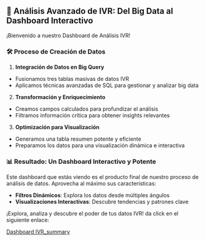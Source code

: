 ## 🚀 Análisis Avanzado de IVR: Del Big Data al Dashboard Interactivo 

¡Bienvenido a nuestro Dashboard de Análisis IVR!

 ### 🛠️ Proceso de Creación de Datos
 
1. **Integración de Datos en Big Query** 
- Fusionamos tres tablas masivas de datos IVR 
- Aplicamos técnicas avanzadas de SQL para gestionar y analizar big data
2. **Transformación y Enriquecimiento**
 - Creamos campos calculados para profundizar el análisis 
- Filtramos información crítica para obtener insights relevantes 
3. **Optimización para Visualización**
 - Generamos una tabla resumen potente y eficiente 
- Preparamos los datos para una visualización dinámica e interactiva
 
### 📊 Resultado: Un Dashboard Interactivo y Potente 

Este dashboard que estás viendo es el producto final de nuestro proceso de análisis de datos. Aprovecha al máximo sus características: 
- **Filtros Dinámicos**: Explora los datos desde múltiples ángulos 
- **Visualizaciones Interactivas**: Descubre tendencias y patrones clave

¡Explora, analiza y descubre el poder de tus datos IVR! da click en el siguiente enlace:

[Dashboard IVR_summary](https://gonzalocaceres2004.github.io/Dashboard-IVR/Dashboard_Ivr_Summary.html)
